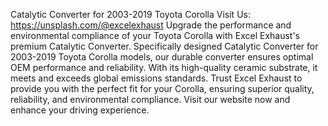Catalytic Converter for 2003-2019 Toyota Corolla
Visit Us: https://unsplash.com/@excelexhaust
Upgrade the performance and environmental compliance of your Toyota Corolla with Excel Exhaust's premium Catalytic Converter. Specifically designed Catalytic Converter for 2003-2019 Toyota Corolla models, our durable converter ensures optimal OEM performance and reliability. With its high-quality ceramic substrate, it meets and exceeds global emissions standards. Trust Excel Exhaust to provide you with the perfect fit for your Corolla, ensuring superior quality, reliability, and environmental compliance. Visit our website now and enhance your driving experience.
